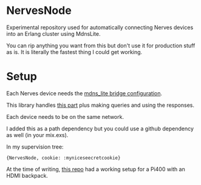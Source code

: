# NervesNode

Experimental repository used for automatically connecting Nerves devices into an Erlang cluster using MdnsLite.

You can rip anything you want from this but don't use it for production stuff as is. It is literally the fastest thing I could get working.

# Setup

Each Nerves device needs the [mdns_lite bridge configuration](https://github.com/nerves-networking/mdns_lite#dns-bridge-configuration).

This library handles [this part](https://hexdocs.pm/nerves_pack/0.6.0/readme.html#erlang-distribution) plus making queries and using the responses.

Each device needs to be on the same network.

I added this as a path dependency but you could use a github dependency as well (in your mix.exs).

In my supervision tree:

```
{NervesNode, cookie: :myniceseecretcookie}
```

At the time of writing, [this repo](https://github.com/lawik/deck) had a working setup for a Pi400 with an HDMI backpack.
